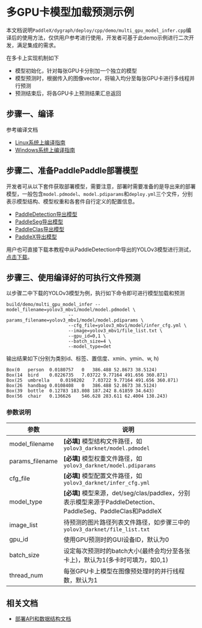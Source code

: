 # 多GPU卡模型加载预测示例

本文档说明`PaddleX/dygraph/deploy/cpp/demo/multi_gpu_model_infer.cpp`编译后的使用方法，仅供用户参考进行使用，开发者可基于此demo示例进行二次开发，满足集成的需求。

在多卡上实现机制如下

- 模型初始化，针对每张GPU卡分别加一个独立的模型
- 模型预测时，根据传入的图像vector，将输入均分至每张GPU卡进行多线程并行预测
- 预测结束后，将各GPU卡上预测结果汇总返回

## 步骤一、编译

参考编译文档

- [Linux系统上编译指南](../compile/paddle/linux.md)
- [Windows系统上编译指南](../compile/paddle/windows.md)

## 步骤二、准备PaddlePaddle部署模型

开发者可从以下套件获取部署模型，需要注意，部署时需要准备的是导出来的部署模型，一般包含`model.pdmodel`、`model.pdiparams`和`deploy.yml`三个文件，分别表示模型结构、模型权重和各套件自行定义的配置信息。

- [PaddleDetection导出模型](https://github.com/PaddlePaddle/PaddleDetection/blob/release/2.0/deploy/EXPORT_MODEL.md)
- [PaddleSeg导出模型](https://github.com/PaddlePaddle/PaddleSeg/blob/release/v2.0/docs/model_export.md)
- [PaddleClas导出模型](https://github.com/PaddlePaddle/PaddleClas/blob/release/2.1/docs/zh_CN/tutorials/getting_started.md#4-%E4%BD%BF%E7%94%A8inference%E6%A8%A1%E5%9E%8B%E8%BF%9B%E8%A1%8C%E6%A8%A1%E5%9E%8B%E6%8E%A8%E7%90%86)
- [PaddleX导出模型](https://github.com/PaddlePaddle/PaddleX/blob/develop/dygraph/docs/apis/export_model.md)



用户也可直接下载本教程中从PaddleDetection中导出的YOLOv3模型进行测试，[点击下载](https://bj.bcebos.com/paddlex/deploy2/models/yolov3_mbv1.tar.gz)。

## 步骤三、使用编译好的可执行文件预测

以步骤二中下载的YOLOv3模型为例，执行如下命令即可进行模型加载和预测

```
build/demo/multi_gpu_model_infer --model_filename=yolov3_mbv1/model/model.pdmodel \
                       --params_filename=yolov3_mbv1/model/model.pdiparams \
                       --cfg_file=yolov3_mbv1/model/infer_cfg.yml \
                       --image=yolov3_mbv1/file_list.txt \
                       --gpu_id=0,1 \
                       --batch_size=4 \
                       --model_type=det
```

输出结果如下(分别为类别id、标签、置信度、xmin、ymin、w, h)

```
Box(0   person  0.0180757   0   386.488 52.8673 38.5124)
Box(14  bird    0.0226735   7.03722 9.77164 491.656 360.871)
Box(25  umbrella    0.0198202   7.03722 9.77164 491.656 360.871)
Box(26  handbag 0.0108408   0   386.488 52.8673 38.5124)
Box(39  bottle  0.12783 183.808 187.242 8.61859 34.643)
Box(56  chair   0.136626    546.628 283.611 62.4004 138.243)
```

### 参数说明

| 参数            | 说明                                                         |
| --------------- | ------------------------------------------------------------ |
| model_filename  | **[必填]** 模型结构文件路径，如`yolov3_darknet/model.pdmodel` |
| params_filename | **[必填]** 模型权重文件路径，如`yolov3_darknet/model.pdiparams` |
| cfg_file        | **[必填]** 模型配置文件路径，如`yolov3_darknet/infer_cfg.yml` |
| model_type      | **[必填]** 模型来源，det/seg/clas/paddlex，分别表示模型来源于PaddleDetection、PaddleSeg、PaddleClas和PaddleX |
| image_list      | 待预测的图片路径列表文件路径，如步骤三中的`yolov3_darknet/file_list.txt` |
| gpu_id          | 使用GPU预测时的GUI设备ID，默认为0                            |
| batch_size      | 设定每次预测时的batch大小(最终会均分至各张卡上)，默认为1(多卡时可填为，如0,1) |
| thread_num      | 每张GPU卡上模型在图像预处理时的并行线程数，默认为1           |



## 相关文档

- [部署API和数据结构文档](../apis/model.md)
